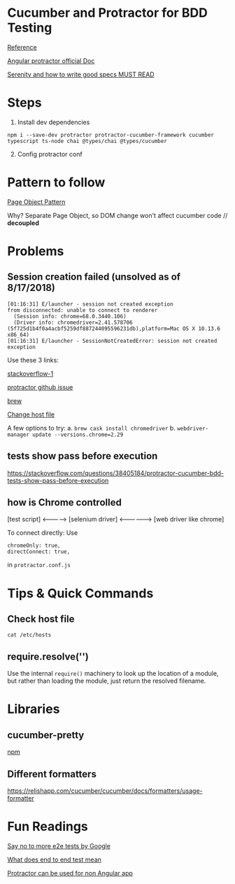 # Cucumber and Protractor for BDD Testing
[Reference](https://medium.com/spektrakel-blog/angular-protractor-and-cucumber-552bd75ff6c9)

[Angular protractor official Doc](https://github.com/angular/protractor/blob/master/lib/config.ts)

[Serenity and how to write good specs MUST READ](https://serenity-js.org/introduction.html)
# Steps
1. Install dev dependencies
```
npm i --save-dev protractor protractor-cucumber-framework cucumber typescript ts-node chai @types/chai @types/cucumber
```

2. Config protractor conf


# Pattern to follow
[Page Object Pattern](http://www.protractortest.org/#/page-objects)

Why?
Separate Page Object, so DOM change won't affect cucumber code // **decoupled**

# 



# Problems
## Session creation failed (unsolved as of 8/17/2018)
```
[01:16:31] E/launcher - session not created exception
from disconnected: unable to connect to renderer
  (Session info: chrome=68.0.3440.106)
  (Driver info: chromedriver=2.41.578706 (5f725d1b4f0a4acbf5259df887244095596231db),platform=Mac OS X 10.13.6 x86_64)
[01:16:31] E/launcher - SessionNotCreatedError: session not created exception
```
Use these 3 links:

[stackoverflow-1](https://stackoverflow.com/questions/46807596/webdrivererror-disconnected-unable-to-connect-to-renderer#comment90246515_49985242)

[protractor github issue](https://github.com/angular/protractor/issues/4347)

[brew](https://github.com/Homebrew/brew/issues/4089)

[Change host file](https://stackoverflow.com/questions/40224551/unable-to-connect-to-renderer-after-upgrade-to-protractor-4-0-9-tests-wont-r?rq=1)

A few options to try:
a. `brew cask install chromedriver`
b. `webdriver-manager update --versions.chrome=2.29` 

## tests show pass before execution
https://stackoverflow.com/questions/38405184/protractor-cucumber-bdd-tests-show-pass-before-execution

## how is Chrome controlled
[test script] <-----> [selenium driver] <------> [web driver like chrome]

To connect directly:
Use 
```
chromeOnly: true,
directConnect: true,
```
in `protractor.conf.js`

# Tips & Quick Commands

## Check host file
`cat /etc/hosts`

## require.resolve('')
Use the internal `require()` machinery to look up the location of a module, but rather than loading the module, just return the resolved filename.



# Libraries
## cucumber-pretty
[npm](https://www.npmjs.com/package/cucumber-pretty)

## Different formatters
https://relishapp.com/cucumber/cucumber/docs/formatters/usage-formatter

# Fun Readings
[Say no to more e2e tests by Google](https://testing.googleblog.com/2015/04/just-say-no-to-more-end-to-end-tests.html)

[What does end to end test mean](http://toolsqa.com/software-testing/what-does-end-to-end-test-mean/)

[Protractor can be used for non Angular app](https://medium.com/@marcelmokos/end-to-end-testing-with-protractor-using-modern-javascript-syntax-44e5121c2e03)
